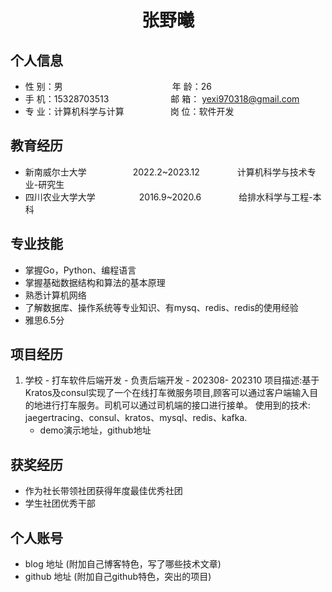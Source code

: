  <center>
     <h1>张野曦</h1>
 </center>

## 个人信息 

* 性 别：男&emsp;&emsp;&emsp;&emsp;&emsp;&emsp;&emsp;&emsp;&emsp;&emsp;&emsp;&emsp;&ensp;年 龄：26  
* 手 机：15328703513 &emsp;&emsp;&emsp;&emsp;&emsp;&emsp;&ensp;   邮 箱： yexi970318@gmail.com
* 专 业：计算机科学与计算 &emsp;&emsp;&emsp;&emsp;&emsp;岗 位：软件开发

## 教育经历

* 新南威尔士大学&emsp;&emsp;&emsp;&emsp;&emsp;  2022.2~2023.12&emsp;&emsp;&emsp;&emsp; 计算机科学与技术专业-研究生         
* 四川农业大学大学&emsp;&emsp;&emsp;&emsp;&emsp;2016.9~2020.6&emsp;&emsp;&emsp;&emsp; 给排水科学与工程-本科  

## 专业技能

* 掌握Go，Python、编程语言
* 掌握基础数据结构和算法的基本原理
* 熟悉计算机网络
* 了解数据库、操作系统等专业知识、有mysq、redis、redis的使用经验
* 雅思6.5分


## 项目经历

1. 学校 - 打车软件后端开发 - 负责后端开发 - 202308- 202310
   项目描述:基于Kratos及consul实现了一个在线打车微服务项目,顾客可以通过客户端输入目的地进行打车服务。司机可以通过司机端的接口进行接单。
   使用到的技术:
      jaegertracing、consul、kratos、mysql、redis、kafka.
    * demo演示地址，github地址 


## 获奖经历
* 作为社长带领社团获得年度最佳优秀社团
* 学生社团优秀干部

## 个人账号 
* blog 地址 (附加自己博客特色，写了哪些技术文章)
* github 地址 (附加自己github特色，突出的项目)
